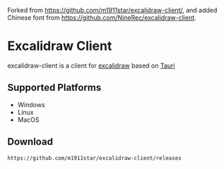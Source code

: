 Forked from https://github.com/m1911star/excalidraw-client/, and added Chinese font from https://github.com/NineRec/excalidraw-client.

# Excalidraw Client

excalidraw-client is a client for [excalidraw](https://github.com/excalidraw/excalidraw) based on [Tauri](https://tauri.app/)

## Supported Platforms

- Windows
- Linux
- MacOS

## Download

`https://github.com/m1911star/excalidraw-client/releases`
